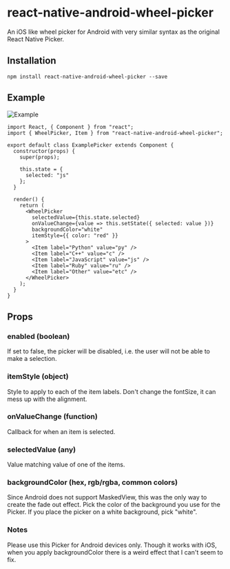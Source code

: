 # react-native-android-wheel-picker

An iOS like wheel picker for Android with very similar syntax as the original React Native Picker.

## Installation

```
npm install react-native-android-wheel-picker --save
```

## Example

![Example](https://media.giphy.com/media/fSYfijZjowUtiX5IdZ/giphy.gif)

```
import React, { Component } from "react";
import { WheelPicker, Item } from "react-native-android-wheel-picker";

export default class ExamplePicker extends Component {
  constructor(props) {
    super(props);

    this.state = {
      selected: "js"
    };
  }

  render() {
    return (
      <WheelPicker
        selectedValue={this.state.selected}
        onValueChange={value => this.setState({ selected: value })}
        backgroundColor="white"
        itemStyle={{ color: "red" }}
      >
        <Item label="Python" value="py" />
        <Item label="C++" value="c" />
        <Item label="JavaScript" value="js" />
        <Item label="Ruby" value="ru" />
        <Item label="Other" value="etc" />
      </WheelPicker>
    );
  }
}

```

## Props

### enabled (boolean)

If set to false, the picker will be disabled, i.e. the user will not be able to make a selection.

### itemStyle (object)

Style to apply to each of the item labels. Don't change the fontSize, it can mess up with the alignment.

### onValueChange (function)

Callback for when an item is selected.

### selectedValue (any)

Value matching value of one of the items.

### backgroundColor (hex, rgb/rgba, common colors)

Since Android does not support MaskedView, this was the only way to create the fade out effect. Pick the color of the background you use for the Picker. If you place the picker on a white background, pick "white".

### Notes

Please use this Picker for Android devices only. Though it works with iOS, when you apply backgroundColor there is a weird effect that I can't seem to fix.
